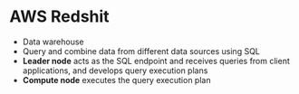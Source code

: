 # AWS Redshit

* Data warehouse
* Query and combine data from different data sources using SQL
* **Leader node** acts as the SQL endpoint and receives queries from client applications, and develops query execution plans
* **Compute node** executes the query execution plan
